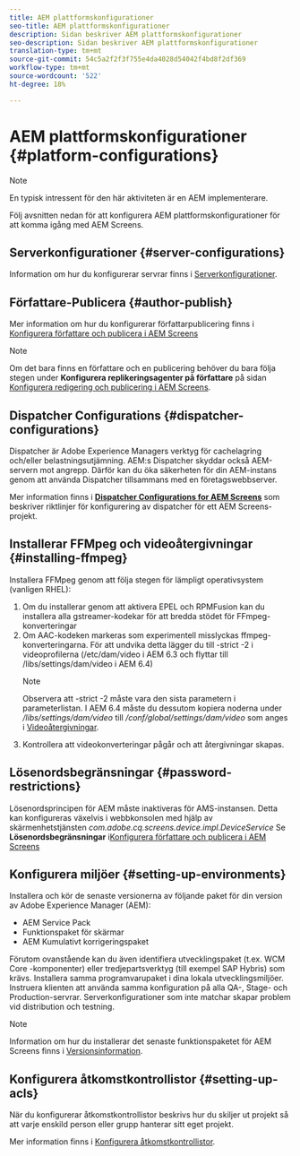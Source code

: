 ```yaml
---
title: AEM plattformskonfigurationer
seo-title: AEM plattformskonfigurationer
description: Sidan beskriver AEM plattformskonfigurationer
seo-description: Sidan beskriver AEM plattformskonfigurationer
translation-type: tm+mt
source-git-commit: 54c5a2f2f3f755e4da4028d54042f4bd8f2df369
workflow-type: tm+mt
source-wordcount: '522'
ht-degree: 18%

---
```


# AEM plattformskonfigurationer {#platform-configurations}

>[!NOTE]
>
>En typisk intressent för den här aktiviteten är en AEM implementerare.

Följ avsnitten nedan för att konfigurera AEM plattformskonfigurationer för att komma igång med AEM Screens.

## Serverkonfigurationer {#server-configurations}

Information om hur du konfigurerar servrar finns i [Serverkonfigurationer](https://helpx.adobe.com/experience-manager/6-5/screens/using/configuring-screens-introduction.html#ServerConfiguration).

## Författare-Publicera {#author-publish}

Mer information om hur du konfigurerar författarpublicering finns i [Konfigurera författare och publicera i AEM Screens](https://helpx.adobe.com/se/experience-manager/6-5/screens/using/author-and-publish.html)

>[!NOTE]
>
>Om det bara finns en författare och en publicering behöver du bara följa stegen under **Konfigurera replikeringsagenter på författare** på sidan [Konfigurera redigering och publicering i AEM Screens](https://helpx.adobe.com/experience-manager/6-5/screens/using/author-and-publish.html).

## Dispatcher Configurations {#dispatcher-configurations}

Dispatcher är Adobe Experience Managers verktyg för cachelagring och/eller belastningsutjämning. AEM:s Dispatcher skyddar också AEM-servern mot angrepp. Därför kan du öka säkerheten för din AEM-instans genom att använda Dispatcher tillsammans med en företagswebbserver.

Mer information finns i **[Dispatcher Configurations for AEM Screens](https://helpx.adobe.com/experience-manager/6-5/screens/using/dispatcher-configurations-aem-screens.html)** som beskriver riktlinjer för konfigurering av dispatcher för ett AEM Screens-projekt.

## Installerar FFMpeg och videoåtergivningar {#installing-ffmpeg}

Installera FFMpeg genom att följa stegen för lämpligt operativsystem (vanligen RHEL):

1. Om du installerar genom att aktivera EPEL och RPMFusion kan du installera alla gstreamer-kodekar för att bredda stödet för FFmpeg-konverteringar
1. Om AAC-kodeken markeras som experimentell misslyckas ffmpeg-konverteringarna. För att undvika detta lägger du till -strict -2 i videoprofilerna (/etc/dam/video i AEM 6.3 och flyttar till /libs/settings/dam/video i AEM 6.4)
   >[!NOTE]
   >
   > Observera att -strict -2 måste vara den sista parametern i parameterlistan. I AEM 6.4 måste du dessutom kopiera noderna under */libs/settings/dam/video* till */conf/global/settings/dam/video* som anges i [Videoåtergivningar](https://helpx.adobe.com/experience-manager/6-5/screens/using/generating-renditions.html).
1. Kontrollera att videokonverteringar pågår och att återgivningar skapas.

## Lösenordsbegränsningar {#password-restrictions}

Lösenordsprincipen för AEM måste inaktiveras för AMS-instansen. Detta kan konfigureras växelvis i webbkonsolen med hjälp av skärmenhetstjänsten *com.adobe.cq.screens.device.impl.DeviceService*
Se **Lösenordsbegränsningar** i[Konfigurera författare och publicera i AEM Screens](https://helpx.adobe.com/experience-manager/6-5/screens/using/author-and-publish.html)

## Konfigurera miljöer {#setting-up-environments}

Installera och kör de senaste versionerna av följande paket för din version av Adobe Experience Manager (AEM):

* AEM Service Pack
* Funktionspaket för skärmar
* AEM Kumulativt korrigeringspaket

Förutom ovanstående kan du även identifiera utvecklingspaket (t.ex. WCM Core
-komponenter) eller tredjepartsverktyg (till exempel SAP Hybris) som krävs.
Installera samma programvarupaket i dina lokala utvecklingsmiljöer. Instruera klienten att använda samma konfiguration på alla QA-, Stage- och Production-servrar. Serverkonfigurationer som inte matchar skapar problem vid distribution och testning.

>[!NOTE]
>
>Information om hur du installerar det senaste funktionspaketet för AEM Screens finns i [Versionsinformation](https://helpx.adobe.com/experience-manager/6-5/screens/user-guide.html?topic=/experience-manager/6-5/screens/morehelp/release-notes.ug.js).

## Konfigurera åtkomstkontrollistor {#setting-up-acls}

När du konfigurerar åtkomstkontrollistor beskrivs hur du skiljer ut projekt så att varje enskild person eller grupp hanterar sitt eget projekt.

Mer information finns i [Konfigurera åtkomstkontrollistor](https://helpx.adobe.com/experience-manager/6-5/screens/using/setting-up-acls.html).
